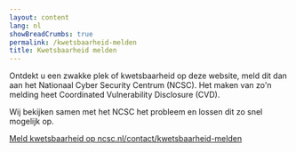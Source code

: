 ```yaml
---
layout: content
lang: nl
showBreadCrumbs: true
permalink: /kwetsbaarheid-melden
title: Kwetsbaarheid melden
---
```


Ontdekt u een zwakke plek of kwetsbaarheid op deze website, meld dit dan aan het Nationaal Cyber Security Centrum (NCSC). Het maken van zo'n melding heet Coordinated Vulnerability Disclosure (CVD).

Wij bekijken samen met het NCSC het probleem en lossen dit zo snel mogelijk op.

[Meld kwetsbaarheid op ncsc.nl/contact/kwetsbaarheid-melden](https://www.ncsc.nl/contact/kwetsbaarheid-melden)
